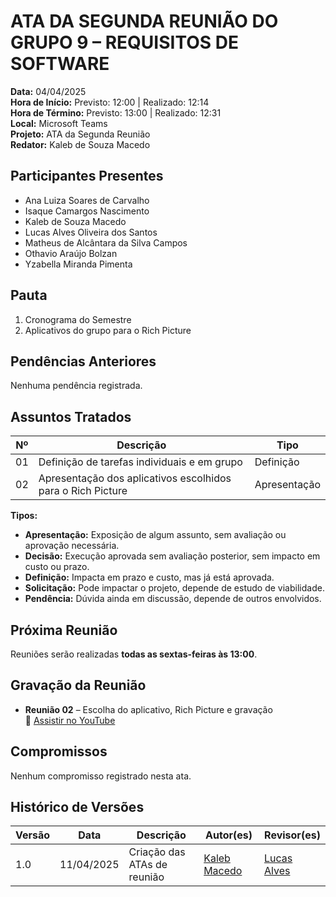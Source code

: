 # ATA DA SEGUNDA REUNIÃO DO GRUPO 9 – REQUISITOS DE SOFTWARE

**Data:** 04/04/2025  
**Hora de Início:** Previsto: 12:00 | Realizado: 12:14  
**Hora de Término:** Previsto: 13:00 | Realizado: 12:31  
**Local:** Microsoft Teams  
**Projeto:** ATA da Segunda Reunião  
**Redator:** Kaleb de Souza Macedo  

## Participantes Presentes

- Ana Luiza Soares de Carvalho  
- Isaque Camargos Nascimento  
- Kaleb de Souza Macedo  
- Lucas Alves Oliveira dos Santos  
- Matheus de Alcântara da Silva Campos  
- Othavio Araújo Bolzan  
- Yzabella Miranda Pimenta  

## Pauta

1. Cronograma do Semestre  
2. Aplicativos do grupo para o Rich Picture  

## Pendências Anteriores

Nenhuma pendência registrada.

## Assuntos Tratados

| Nº  | Descrição                                                                 | Tipo     |
|-----|---------------------------------------------------------------------------|----------|
| 01  | Definição de tarefas individuais e em grupo                              | Definição |
| 02  | Apresentação dos aplicativos escolhidos para o Rich Picture              | Apresentação |

**Tipos:**

- **Apresentação:** Exposição de algum assunto, sem avaliação ou aprovação necessária.  
- **Decisão:** Execução aprovada sem avaliação posterior, sem impacto em custo ou prazo.  
- **Definição:** Impacta em prazo e custo, mas já está aprovada.  
- **Solicitação:** Pode impactar o projeto, depende de estudo de viabilidade.  
- **Pendência:** Dúvida ainda em discussão, depende de outros envolvidos.  

## Próxima Reunião

Reuniões serão realizadas **todas as sextas-feiras às 13:00**.

## Gravação da Reunião

- **Reunião 02** – Escolha do aplicativo, Rich Picture e gravação  
  🔗 [Assistir no YouTube](https://youtu.be/Kkw9zPlEb4M) 


## Compromissos

Nenhum compromisso registrado nesta ata.

## Histórico de Versões

| Versão | Data | Descrição | Autor(es) | Revisor(es) |
|--------|------|-----------|-----------|-------------|
| 1.0 | 11/04/2025 | Criação das ATAs de reunião |  [Kaleb Macedo](https://github.com/kalebmacedo)  | [Lucas Alves](https://github.com/LucasAlves71) |